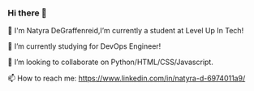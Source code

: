 ### Hi there 👋



 🔭 I'm Natyra DeGraffenreid,I’m currently a student at Level Up In Tech!
 
 🌱 I’m currently studying for DevOps Engineer!
 
 👯 I’m looking to collaborate on Python/HTML/CSS/Javascript.
 
 📫 How to reach me: https://www.linkedin.com/in/natyra-d-6974011a9/

